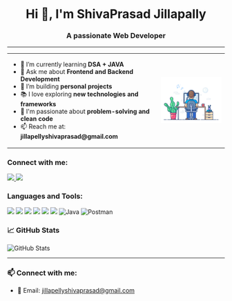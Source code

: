 <h1 align="center">Hi 👋, I'm ShivaPrasad Jillapally</h1>
<h3 align="center">A passionate Web Developer</h3>
<hr>
<table>
  <tr>
    <td>
      <ul>
        <li>🌱 I’m currently learning <strong>DSA + JAVA</strong></li>
        <li>💬 Ask me about <strong>Frontend and Backend Development</strong></li>
        <li>🚀 I’m building <strong>personal projects</strong></li>
        <li>📚 I love exploring <strong>new technologies and frameworks</strong></li>
        <li>🧠 I'm passionate about <strong>problem-solving and clean code</strong></li>
        <li>📫 Reach me at: <strong>jillapellyshivaprasad@gmail.com</strong></li>
      </ul>
    </td>
    <td>
      <img src="https://github.com/Shiva-ux67/Shiva-ux67/blob/main/coding.gif?raw=true" width="250px" />
    </td>
  </tr>
</table>


### Connect with me:

<p align="left">
  <a href="[https://www.linkedin.com/in/your-link](https://www.linkedin.com/in/shivaprasad-jillapally-181087334)" target="_blank">
 <img src="https://img.icons8.com/fluency/48/linkedin.png" width="30px" />
  </a>
  <a href="[https://www.instagram.com/your-profile/](https://www.instagram.com/invites/contact/?utm_source=ig_contact_invite&utm_medium=copy_link&utm_content=mq6xit0)" target="_blank">
    <img src="https://img.icons8.com/color/48/instagram-new--v1.png" width="30px" />
  </a>
</p>


### Languages and Tools:

<p align="left">
  <img src="https://cdn.jsdelivr.net/gh/devicons/devicon/icons/html5/html5-original.svg" width="40px"/>
  <img src="https://cdn.jsdelivr.net/gh/devicons/devicon/icons/css3/css3-original.svg" width="40px"/>
  <img src="https://cdn.jsdelivr.net/gh/devicons/devicon/icons/javascript/javascript-original.svg" width="40px"/>
  <img src="https://cdn.jsdelivr.net/gh/devicons/devicon/icons/react/react-original.svg" width="40px"/>
  <img src="https://cdn.jsdelivr.net/gh/devicons/devicon/icons/mysql/mysql-original.svg" width="40px"/>
  <img src="https://cdn.jsdelivr.net/gh/devicons/devicon/icons/python/python-original.svg" width="40px"/>
  <img src="https://cdn.jsdelivr.net/gh/devicons/devicon/icons/java/java-original.svg" width="40px" alt="Java" />
  <img src="https://www.vectorlogo.zone/logos/getpostman/getpostman-icon.svg" width="40px" alt="Postman" />
</p>



### 📈 GitHub Stats
![GitHub Stats](https://github-readme-stats.vercel.app/api?username=shivaprasadj&show_icons=true)

---

### 📫 Connect with me:
- 📧 Email: jillapellyshivaprasad@gmail.com




